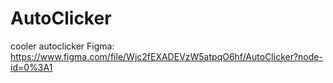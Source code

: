 # AutoClicker
cooler autoclicker
Figma: https://www.figma.com/file/Wjc2fEXADEVzW5atpqO6hf/AutoClicker?node-id=0%3A1
